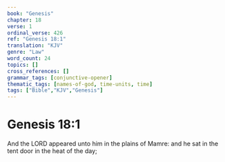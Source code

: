 ```yaml
---
book: "Genesis"
chapter: 18
verse: 1
ordinal_verse: 426
ref: "Genesis 18:1"
translation: "KJV"
genre: "Law"
word_count: 24
topics: []
cross_references: []
grammar_tags: [conjunctive-opener]
thematic_tags: [names-of-god, time-units, time]
tags: ["Bible","KJV","Genesis"]
---
```


# Genesis 18:1

And the LORD appeared unto him in the plains of Mamre: and he sat in the tent door in the heat of the day;
